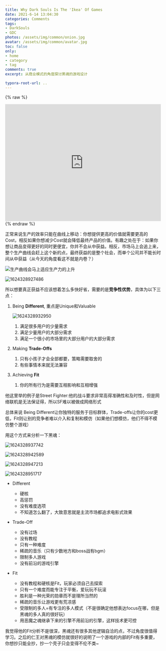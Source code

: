 ```yaml
---
title: Why Dark Souls Is The 'Ikea' Of Games
date: 2021-6-14 13:04:30
categories: Comments
tags: 
- DarkSouls
- GDC
photos: /assets/img/common/onion.jpg
avatar: /assets/img/common/avatar.jpg
toc: false
only:
- home
- category
- tag
comments: true
excerpt: 从商业模式的角度探讨黑魂的游戏设计

typora-root-url: ..
---
```


{% raw %}
<div style="position: relative; width: 100%; height: 0; padding-bottom:75%;">
	<iframe src="https://www.youtube.com/embed/vid5yZRKzs0" 
	scrolling="no" border="0" frameborder="no" framespacing="0" allowfullscreen="true"
	style="position: absolute; width: 100%; height: 100%; left: 0; top: 0;"> 
	</iframe>
</div>
{% endraw %}

正常来说生产的效率只能在曲线上移动：你想提供更高的价值就需要更高的Cost，相反如果你想减少Cost就会降低最终产品的价值。有趣之处在于：如果你想让商品变得更好的同时更便宜，你并不会从中获益。相反，市场马上会追上来，整个生产曲线会赶上这个新的点，最终获益的是整个社会，而单个公司并不能长时间从中获益（从今天的角度看这不就是内卷？）

![生产曲线会马上适应生产力的上升](/assets/img/2021-6-18-Why-Dark-Souls-Is-The-Ikea-Of-Games/1624328909638.png)

![1624328927486](/assets/img/2021-6-18-Why-Dark-Souls-Is-The-Ikea-Of-Games/1624328927486.png)

所以想要真正获益不应该想着怎么多快好省，需要的是**竞争性优势**，具体为以下三点：

1. Being **Different**, 重点是Unique和Valuable

   ![1624328932950](/assets/img/2021-6-18-Why-Dark-Souls-Is-The-Ikea-Of-Games/1624328932950.png)

   1. 满足很多用户的少量需求
   2. 满足少量用户的大部分需求
   3. 满足一个很小的市场里的大部分用户的大部分需求

2. Making **Trade-Offs**

   1. 只有小孩子才会全部都要，策略需要取舍的
   2. 有些事情本来就无法兼容

3. Achieving **Fit**

   1. 你的所有行为是需要互相影响和互相增强

他这里举的例子是Street Fighter:他的战斗要求非常高得准确性和及时性，但是网络联机是无法保证得，所以SF难以被做成网络形式

总体来说 Being Different让你独特的服务于目标群体，Trade-offs让你的cost更低，Fit则让别的竞争者难以介入和复制和模仿（如果他们想模仿，他们不得不模仿整个游戏）

用这个方式来分析一下黑魂：

![1624328937742](/assets/img/2021-6-18-Why-Dark-Souls-Is-The-Ikea-Of-Games/1624328937742.png)

![1624328942589](/assets/img/2021-6-18-Why-Dark-Souls-Is-The-Ikea-Of-Games/1624328942589.png)

![1624328947213](/assets/img/2021-6-18-Why-Dark-Souls-Is-The-Ikea-Of-Games/1624328947213.png)

![1624328951717](/assets/img/2021-6-18-Why-Dark-Souls-Is-The-Ikea-Of-Games/1624328951717.png)

- Different

  - 硬核
  - 高惩罚
  - 没有难度选项
  - 不知道怎么翻了，大致意思就是主流市场都追求电影式效果

- Trade-Off

  - 没有过场
  - 没有教程
  - 只有一种难度
  - 稀疏的音乐（只有少数地方和boss战有bgm）
  - 限制多人游戏
  - 没有前沿的游戏引擎

- Fit

  - 没有教程和硬核是Fit，玩家必须自己去探索
  - 只有一个难度而能专注于平衡，爱玩玩不玩滚
  - 胜利是一种光荣的勋章而不是理所当然的
  - 稀疏的音乐让游戏更有荒凉感
  - 受限制的多人=有专注的多人模式（不是很确定他想表达focus在哪，但是黑魂的多人真的很好玩）
  - 用恶魔之魂继承下来的引擎不用前沿的引擎，这样技术更可控

我觉得他的Fit分析不是很深，黑魂还有很多其他逻辑自洽的点，不过角度很值得学习。之后的仁王对黑魂的模仿就很好的说明了一个游戏的内部的Fit有多重要，你想抄只能全抄，抄一个壳子只会变得不伦不类~



